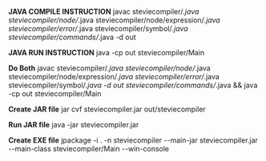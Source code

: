 **JAVA COMPILE INSTRUCTION**
javac steviecompiler/*.java steviecompiler/node/*.java steviecompiler/node/expression/*.java steviecompiler/error/*.java steviecompiler/symbol/*.java steviecompiler/commands/*.java -d out

**JAVA RUN INSTRUCTION**
java -cp out steviecompiler/Main <files to compile>

**Do Both**
javac steviecompiler/*.java steviecompiler/node/*.java steviecompiler/node/expression/*.java steviecompiler/error/*.java steviecompiler/symbol/*.java -d out steviecompiler/commands/*.java &&
java -cp out steviecompiler/Main <files to compile>


**Create JAR file**
jar cvf steviecompiler.jar out/steviecompiler

**Run JAR file**
java -jar steviecompiler.jar

**Create EXE file**
jpackage -i . -n steviecompiler --main-jar  steviecompiler.jar --main-class steviecompiler/Main --win-console